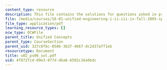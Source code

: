 ```yaml
---
content_type: resource
description: This file contains the solutions for questions asked in problem U2.
file: /media/courses/16-01-unified-engineering-i-ii-iii-iv-fall-2005-spring-2006/4f872fcd09e3877ddba66502c16a6bdc_u02_ps06_sol.pdf
file_type: application/pdf
learning_resource_types: []
ocw_type: OCWFile
parent_title: Unified Concepts
parent_type: CourseSection
parent_uid: 327c8fbc-0586-3637-4667-dc2437a7f1eb
resourcetype: Document
title: u02_ps06_sol.pdf
uid: 4f872fcd-09e3-877d-dba6-6502c16a6bdc
---
```

